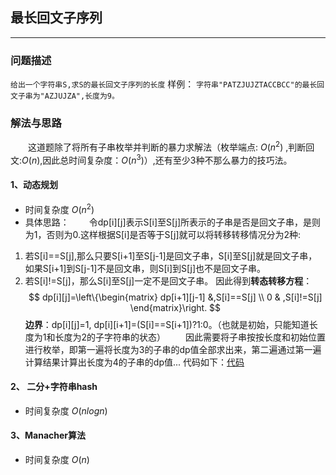 ﻿## 最长回文子序列
----
### 问题描述
`给出一个字符串S,求S的最长回文子序列的长度`
样例：
`字符串"PATZJUJZTACCBCC"的最长回文子串为"AZJUJZA",长度为9。`

### 解法与思路
　　这道题除了将所有子串枚举并判断的暴力求解法（枚举端点: $O(n^2)$ ,判断回文:$O(n)$,因此总时间复杂度：$O(n^3)$）,还有至少3种不那么暴力的技巧法。
#### 1、动态规划
* 时间复杂度 $O(n^2)$
* 具体思路：
　　令dp[i][j]表示S[i]至S[j]所表示的子串是否是回文子串，是则为1，否则为0.这样根据S[i]是否等于S[j]就可以将转移转移情况分为2种:
1. 若S[i]==S[j],那么只要S[i+1]至S[j-1]是回文子串，S[i]至S[j]就是回文子串，如果S[i+1]到S[j-1]不是回文串，则S[i]到S[j]也不是回文子串。
2. 若S[i]!=S[j]，那么S[i]至S[j]一定不是回文子串。
因此得到**转态转移方程**：
$$
dp[i][j]=\left\{\begin{matrix}
dp[i+1][j-1] &,S[i]==S[j] \\ 
0 & ,S[i]!=S[j]
\end{matrix}\right.
$$
**边界**：dp[i][j]=1,           dp[i][i+1]=(S[i]==S[i+1])?1:0。（也就是初始，只能知道长度为1和长度为2的子字符串的状态）
　　因此需要将子串按按长度和初始位置进行枚举，即第一遍将长度为3的子串的dp值全部求出来，第二遍通过第一遍计算结果计算出长度为4的子串的dp值...
代码如下：[代码](回文dp.cpp) 
#### 2、 二分+字符串hash
* 时间复杂度 $O(nlogn)$
#### 3、Manacher算法
* 时间复杂度 $O(n)$





  








